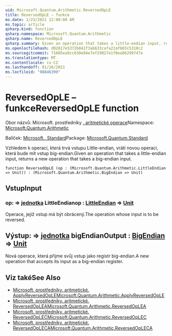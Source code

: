 ```yaml
---
uid: Microsoft.Quantum.Arithmetic.ReversedOpLE
title: ReversedOpLE – funkce
ms.date: 1/23/2021 12:00:00 AM
ms.topic: article
qsharp.kind: function
qsharp.namespace: Microsoft.Quantum.Arithmetic
qsharp.name: ReversedOpLE
qsharp.summary: Given an operation that takes a little-endian input, returns a new operation that takes a big-endian input.
ms.openlocfilehash: d02817e5372b841f3ab633cafa22af603c5310c2
ms.sourcegitcommit: 71605ea9cc630e84e7ef29027e1f0ea06299747e
ms.translationtype: MT
ms.contentlocale: cs-CZ
ms.lasthandoff: 01/26/2021
ms.locfileid: "98846399"
---
```

# <a name="reversedople-function"></a><span data-ttu-id="0d36e-102">ReversedOpLE – funkce</span><span class="sxs-lookup"><span data-stu-id="0d36e-102">ReversedOpLE function</span></span>

<span data-ttu-id="0d36e-103">Obor názvů: Microsoft. prostředníky [. aritmetické operace](xref:Microsoft.Quantum.Arithmetic)</span><span class="sxs-lookup"><span data-stu-id="0d36e-103">Namespace: [Microsoft.Quantum.Arithmetic](xref:Microsoft.Quantum.Arithmetic)</span></span>

<span data-ttu-id="0d36e-104">Balíček: [Microsoft.. Standard](https://nuget.org/packages/Microsoft.Quantum.Standard)</span><span class="sxs-lookup"><span data-stu-id="0d36e-104">Package: [Microsoft.Quantum.Standard](https://nuget.org/packages/Microsoft.Quantum.Standard)</span></span>


<span data-ttu-id="0d36e-105">Vzhledem k operaci, která trvá vstupu Little-endian, vrátí novou operaci, která bude mít vstup big-endian.</span><span class="sxs-lookup"><span data-stu-id="0d36e-105">Given an operation that takes a little-endian input, returns a new operation that takes a big-endian input.</span></span>

```qsharp
function ReversedOpLE (op : (Microsoft.Quantum.Arithmetic.LittleEndian => Unit)) : (Microsoft.Quantum.Arithmetic.BigEndian => Unit)
```


## <a name="input"></a><span data-ttu-id="0d36e-106">Vstup</span><span class="sxs-lookup"><span data-stu-id="0d36e-106">Input</span></span>

### <a name="op--littleendian--unit"></a><span data-ttu-id="0d36e-107">op: [](xref:Microsoft.Quantum.Arithmetic.LittleEndian) => [jednotka](xref:microsoft.quantum.lang-ref.unit) LittleEndian</span><span class="sxs-lookup"><span data-stu-id="0d36e-107">op : [LittleEndian](xref:Microsoft.Quantum.Arithmetic.LittleEndian) => [Unit](xref:microsoft.quantum.lang-ref.unit)</span></span> 

<span data-ttu-id="0d36e-108">Operace, jejíž vstup má být obrácený.</span><span class="sxs-lookup"><span data-stu-id="0d36e-108">The operation whose input is to be reversed.</span></span>



## <a name="output--bigendian--unit"></a><span data-ttu-id="0d36e-109">Výstup: [](xref:Microsoft.Quantum.Arithmetic.BigEndian) => [jednotka](xref:microsoft.quantum.lang-ref.unit) bigEndian</span><span class="sxs-lookup"><span data-stu-id="0d36e-109">Output : [BigEndian](xref:Microsoft.Quantum.Arithmetic.BigEndian) => [Unit](xref:microsoft.quantum.lang-ref.unit)</span></span> 

<span data-ttu-id="0d36e-110">Nová operace, která přijme svůj vstup jako registr big-endian.</span><span class="sxs-lookup"><span data-stu-id="0d36e-110">A new operation that accepts its input as a big-endian register.</span></span>

## <a name="see-also"></a><span data-ttu-id="0d36e-111">Viz také</span><span class="sxs-lookup"><span data-stu-id="0d36e-111">See Also</span></span>

- [<span data-ttu-id="0d36e-112">Microsoft. prostředníky. aritmetické. ApplyReversedOpLE</span><span class="sxs-lookup"><span data-stu-id="0d36e-112">Microsoft.Quantum.Arithmetic.ApplyReversedOpLE</span></span>](xref:Microsoft.Quantum.Arithmetic.ApplyReversedOpLE)
- [<span data-ttu-id="0d36e-113">Microsoft. prostředníky. aritmetické. ReversedOpLEA</span><span class="sxs-lookup"><span data-stu-id="0d36e-113">Microsoft.Quantum.Arithmetic.ReversedOpLEA</span></span>](xref:Microsoft.Quantum.Arithmetic.ReversedOpLEA)
- [<span data-ttu-id="0d36e-114">Microsoft. prostředníky. aritmetické. ReversedOpLEC</span><span class="sxs-lookup"><span data-stu-id="0d36e-114">Microsoft.Quantum.Arithmetic.ReversedOpLEC</span></span>](xref:Microsoft.Quantum.Arithmetic.ReversedOpLEC)
- [<span data-ttu-id="0d36e-115">Microsoft. prostředníky. aritmetické. ReversedOpLECA</span><span class="sxs-lookup"><span data-stu-id="0d36e-115">Microsoft.Quantum.Arithmetic.ReversedOpLECA</span></span>](xref:Microsoft.Quantum.Arithmetic.ReversedOpLECA)